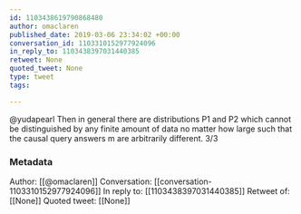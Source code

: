 ```yaml
---
id: 1103438619790868480
author: omaclaren
published_date: 2019-03-06 23:34:02 +00:00
conversation_id: 1103310152977924096
in_reply_to: 1103438397031440385
retweet: None
quoted_tweet: None
type: tweet
tags:

---
```


@yudapearl Then in general there are distributions P1 and P2 which cannot be distinguished by any finite amount of data no matter how large such that the causal query answers m are arbitrarily different. 3/3

### Metadata

Author: [[@omaclaren]]
Conversation: [[conversation-1103310152977924096]]
In reply to: [[1103438397031440385]]
Retweet of: [[None]]
Quoted tweet: [[None]]
